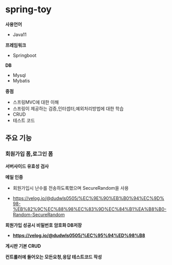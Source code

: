 # spring-toy

<p><strong>사용언어</strong></p>
<ul>
<li>Java11</li>
</ul>
<p><strong>프레임워크</strong></p>
<ul>
<li>Springboot</li>
</ul>

<p><strong>DB</strong></p>
<ul>
<li>Mysql</li>
<li>Mybatis</li>
</ul>

**중점**
<ul>
<li>스프링MVC에 대한 이해</li>
<li>스프링이 제공하는 검증,인터셉터,예외처리방법에 대한 학습</li>
<li>CRUD</li>
<li>테스트 코드</li>
</ul>


<h2 id="주요-기능">주요 기능</h2>
<h3 id="회원가입-폼">회원가입 폼,로그인 폼</h3>
<p><strong>서버사이드 유효성 검사</strong></p>
<p><strong>메일 인증</strong><br>
  
- 회원가입시 난수를 전송하도록했으며 SecureRandom을 사용  
  
- https://velog.io/@dudwls0505/%EC%9E%90%EB%B0%94%EC%9D%98-%EB%82%9C%EC%88%98%EC%83%9D%EC%84%B1%EA%B8%B0-Random-SecureRandom    
<p><strong>회원가입 성공시 비밀번호 암호화 DB저장<br>
  
- https://velog.io/@dudwls0505/%EC%95%94%ED%98%B8

게시판 기본 CRUD

컨트롤러에 들어오는 모든요청,응답 테스트코드 작성 
